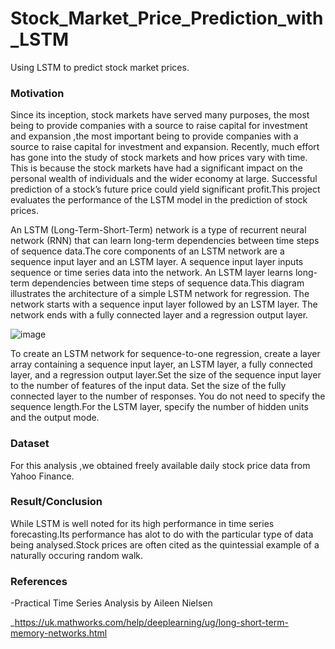 # Stock_Market_Price_Prediction_with_LSTM
Using LSTM to predict stock market prices.
### Motivation
Since its inception, stock markets have served many purposes, the most being to provide companies with a source to raise capital for investment and expansion ,the most important being to provide companies with a source to raise capital for investment and expansion. Recently, much effort has gone into the study of stock markets and how prices vary with time. This is because the stock markets have had a significant impact on the personal wealth of individuals and the wider economy at large. Successful prediction of a stock’s future price could yield significant profit.This project evaluates the performance of the LSTM model in the prediction of stock prices.

An LSTM (Long-Term-Short-Term) network is a type of recurrent neural network (RNN) that can learn long-term dependencies between time steps of sequence data.The core components of an LSTM network are a sequence input layer and an LSTM layer. A sequence input layer inputs sequence or time series data into the network. An LSTM layer learns long-term dependencies between time steps of sequence data.This diagram illustrates the architecture of a simple LSTM network for regression. The network starts with a sequence input layer followed by an LSTM layer. The network ends with a fully connected layer and a regression output layer.

![image](https://user-images.githubusercontent.com/67794705/89719928-27ef4b80-d9c5-11ea-8299-56093bbc923a.png)


To create an LSTM network for sequence-to-one regression, create a layer array containing a sequence input layer, an LSTM layer, a fully connected layer, and a regression output layer.Set the size of the sequence input layer to the number of features of the input data. Set the size of the fully connected layer to the number of responses. You do not need to specify the sequence length.For the LSTM layer, specify the number of hidden units and the output mode.

### Dataset
For this analysis ,we obtained freely available daily stock price data from Yahoo Finance.

### Result/Conclusion
While LSTM is well noted for its high performance in time series forecasting.Its performance has alot to do with the particular type of data being analysed.Stock prices are often cited as the quintessial example of a naturally occuring random walk.

### References
-Practical Time Series Analysis by Aileen Nielsen

_https://uk.mathworks.com/help/deeplearning/ug/long-short-term-memory-networks.html
